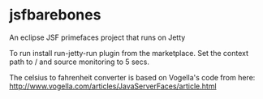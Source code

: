 jsfbarebones
============

An eclipse JSF primefaces project that runs on Jetty

To run install run-jetty-run plugin from the marketplace. Set the context path to / and source monitoring to 5 secs.

The celsius to fahrenheit converter is based on Vogella's code from here: http://www.vogella.com/articles/JavaServerFaces/article.html
